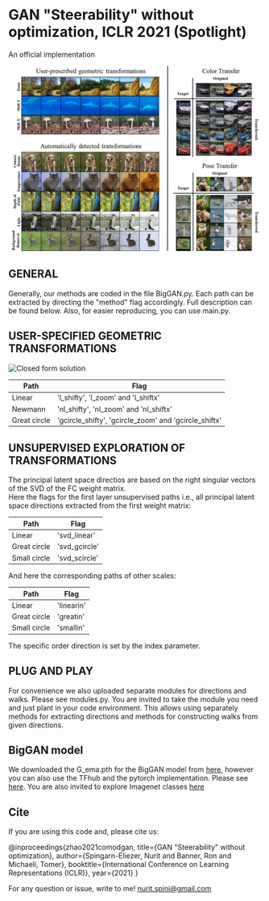 
# GAN "Steerability" without optimization, ICLR 2021 (Spotlight)
An official implementation 

![logo](teaser.jpg)

## GENERAL

Generally, our methods are coded in the file BigGAN.py. Each path can be extracted by directing the "method" flag accordingly. Full description can be found below.
Also, for easier reproducing, you can use main.py.

## USER-SPECIFIED GEOMETRIC TRANSFORMATIONS

![Closed form solution ](https://github.com/nsping13/GAN-Steerability-without-optimization/blob/main/User%20Specified.jpg)

Path | Flag
------------ | -------------
Linear  | 'l_shifty', 'l_zoom' and 'l_shiftx'
Newmann  |  'nl_shifty', 'nl_zoom' and 'nl_shiftx'
Great circle | 'gcircle_shifty', 'gcircle_zoom' and 'gcircle_shiftx'


## UNSUPERVISED EXPLORATION OF TRANSFORMATIONS
The principal latent space directios are based on the right singular vectors of the SVD of the FC weight matrix.  
Here the flags for the first layer unsupervised paths i.e., all principal latent space directions extracted from the first weight matrix:

Path | Flag
------------ | -------------
Linear  | 'svd_linear'
Great circle | 'svd_gcircle'
Small circle | 'svd_scircle'

And here the corresponding paths of other scales:

Path | Flag
------------ | -------------
Linear  | 'linearin'
Great circle | 'greatin'
Small circle | 'smallin'

The specific order direction is set by the index parameter. 

## PLUG AND PLAY  

For convenience we also uploaded separate modules for directions and walks. Please see modules.py. 
You are invited to take the module you need and just plant in your code environment. This allows using separately methods for extracting directions and methods for constructing walks from given directions.

## BigGAN model 
We downloaded the G_ema.pth for the BigGAN model from [here](https://drive.google.com/drive/u/0/folders/1ak7yc1xcDK6lmPH7-DvJ4-rHYmAeqhSw?ths=true), however you can also use the TFhub and the pytorch implementation. Please see [here](https://github.com/ajbrock/BigGAN-PyTorch). 
You are also invited to explore Imagenet classes [here](https://gist.github.com/yrevar/942d3a0ac09ec9e5eb3a)

## Cite
If you are using this code and, please cite us:

@inproceedings{zhao2021comodgan,
  title={GAN "Steerability" without optimization},
  author={Spingarn-Eliezer, Nurit and Banner, Ron and Michaeli, Tomer},
  booktitle={International Conference on Learning Representations (ICLR)},
  year={2021}
}

For any question or issue, write to me!
nurit.spini@gmail.com


